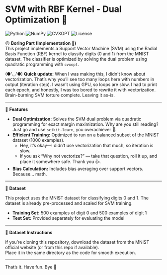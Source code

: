 # SVM with RBF Kernel - Dual Optimization 🧿

![Python](https://img.shields.io/badge/python-3.11-blue)
![NumPy](https://img.shields.io/badge/numpy-1.25-orange)
![CVXOPT](https://img.shields.io/badge/cvxopt-1.3.0-green)
![License](https://img.shields.io/badge/license-MIT-lightgrey)

😖 **Boring Part (Implementation 🥱)**  
This project implements a Support Vector Machine (SVM) using the Radial Basis Function (RBF) kernel to classify digits (0 and 1) from the MNIST dataset. The classifier is optimized by solving the dual problem using quadratic programming with `cvxopt`.

(●'◡'●)  **Quick update:** When I was making this, I didn't know about vectorization. That’s why you’ll see too many loops here with numbers in output (iteration step). I wasn’t using GPU, so loops are slow. I had to print each epoch, and honestly, I was too bored to rewrite it with vectorization. Brain-burning SVM torture complete. Leaving it as-is.  

---

🚀 **Features**  

- **Dual Optimization:** Solves the SVM dual problem via quadratic programming for exact margin maximization. Why are you still reading? Just go and use `scikit-learn`, you overachiever 🤖.  
- **Efficient Training:** Optimized to run on a balanced subset of the MNIST dataset (1000 examples).  
  - Hey, it’s okay—I didn’t use vectorization that much, so iteration is slow.  
  - If you ask “Why not vectorize?” — take that question, roll it up, and place it somewhere safe. Thank you 👍.  
- **Bias Calculation:** Includes bias averaging over support vectors. Because… math.  

---

📁 **Dataset**  

This project uses the MNIST dataset for classifying digits 0 and 1. The dataset is already pre-processed and scaled for SVM training.  

- **Training Set:** 500 examples of digit 0 and 500 examples of digit 1  
- **Test Set:** Provided separately for evaluating the model  

---

🔌 **Dataset Instructions**  

If you’re cloning this repository, download the dataset from the MNIST official website (or from this repo if available).  
Place it in the same directory as the code for smooth execution.  

---

That’s it. Have fun. Bye 👋